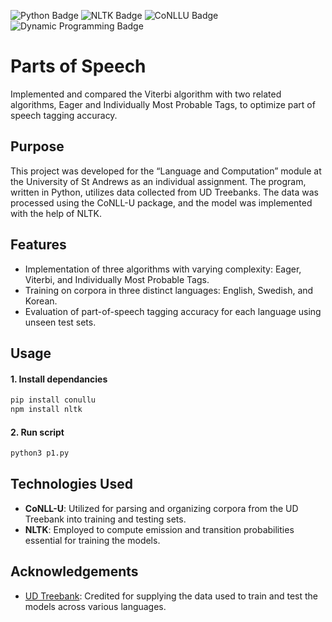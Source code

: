 ![Python Badge](https://img.shields.io/badge/Python-3776AB?logo=python&logoColor=white&style=flat)
![NLTK Badge](https://img.shields.io/badge/NLTK-3776AB?logo=nltk&logoColor=white&style=flat)
![CoNLLU Badge](https://img.shields.io/badge/CoNLLU-3776AB?logo=conllu&logoColor=white&style=flat)
![Dynamic Programming Badge](https://img.shields.io/badge/Dynamic_Programming-3776AB?logo=dynamicprogramming&logoColor=white&style=flat)
# Parts of Speech 
Implemented and compared the Viterbi algorithm with two related algorithms, Eager and Individually Most Probable Tags, to optimize part of speech tagging accuracy. 

## Purpose 
This project was developed for the “Language and Computation” module at the University of St Andrews as an individual assignment. The program, written in Python, utilizes data collected from UD Treebanks. The data was processed using the CoNLL-U package, and the model was implemented with the help of NLTK.

## Features 
* Implementation of three algorithms with varying complexity: Eager, Viterbi, and Individually Most Probable Tags.
* Training on corpora in three distinct languages: English, Swedish, and Korean.
* Evaluation of part-of-speech tagging accuracy for each language using unseen test sets.

## Usage
#### 1. Install dependancies 
```bash
pip install conullu
npm install nltk
```
#### 2. Run script
```bash
python3 p1.py
```

## Technologies Used 
* **CoNLL-U**: Utilized for parsing and organizing corpora from the UD Treebank into training and testing sets.
* **NLTK**: Employed to compute emission and transition probabilities essential for training the models.

## Acknowledgements
* [UD Treebank](https://universaldependencies.org): Credited for supplying the data used to train and test the models across various languages.
  
